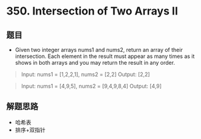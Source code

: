# 350. Intersection of Two Arrays II
## 题目
- Given two integer arrays nums1 and nums2, return an array of their intersection. Each element in the result must appear as many times as it shows in both arrays and you may return the result in any order.

>Input: nums1 = [1,2,2,1], nums2 = [2,2]
>Output: [2,2]

>Input: nums1 = [4,9,5], nums2 = [9,4,9,8,4]
>Output: [4,9]

## 解题思路
- 哈希表
- 排序+双指针

